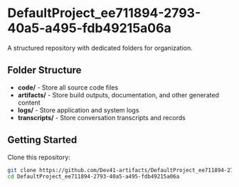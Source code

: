 # DefaultProject_ee711894-2793-40a5-a495-fdb49215a06a
A structured repository with dedicated folders for organization.

## Folder Structure

- **code/** - Store all source code files
- **artifacts/** - Store build outputs, documentation, and other generated content
- **logs/** - Store application and system logs
- **transcripts/** - Store conversation transcripts and records

## Getting Started

Clone this repository:
```bash
git clone https://github.com/Dev41-artifacts/DefaultProject_ee711894-2793-40a5-a495-fdb49215a06a
cd DefaultProject_ee711894-2793-40a5-a495-fdb49215a06a
```
